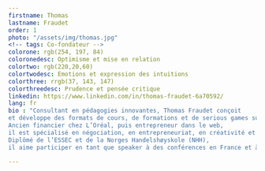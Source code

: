 ```yaml
---
firstname: Thomas
lastname: Fraudet
order: 1
photo: "/assets/img/thomas.jpg"
<!-- tags: Co-fondateur -->
colorone: rgb(254, 197, 84)
coloronedesc: Optimisme et mise en relation
colortwo: rgb(220,20,60)
colortwodesc: Emotions et expression des intuitions
colorthree: rrgb(37, 143, 147)
colorthreedesc: Prudence et pensée critique
linkedin: https://www.linkedin.com/in/thomas-fraudet-6a70592/
lang: fr
bio : "Consultant en pédagogies innovantes, Thomas Fraudet conçoit
et développe des formats de cours, de formations et de serious games sur-mesure à destination des écoles et des entreprises. Il dirige le MS Business Development de NEOMA Business School. <br><br>
Ancien financier chez L’Oréal, puis entrepreneur dans le web,
il est spécialisé en négociation, en entrepreneuriat, en créativité et en communication orale. <br><br>
Diplômé de l’ESSEC et de la Norges Handelshøyskole (NHH),
il aime participer en tant que speaker à des conférences en France et à l’étranger."

---
```

